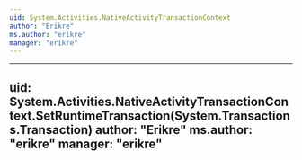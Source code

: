 ```yaml
---
uid: System.Activities.NativeActivityTransactionContext
author: "Erikre"
ms.author: "erikre"
manager: "erikre"
---
```


---
uid: System.Activities.NativeActivityTransactionContext.SetRuntimeTransaction(System.Transactions.Transaction)
author: "Erikre"
ms.author: "erikre"
manager: "erikre"
---
